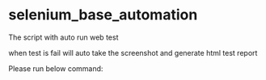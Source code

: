 # selenium_base_automation
The script with auto run web test 

when test is fail will auto take the screenshot and generate html test report

Please run below command:
